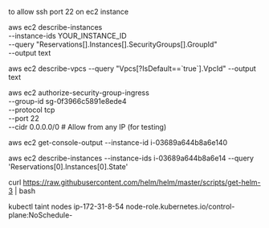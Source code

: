 to allow ssh port 22 on ec2 instance

aws ec2 describe-instances \
  --instance-ids YOUR_INSTANCE_ID \
  --query "Reservations[].Instances[].SecurityGroups[].GroupId" \
  --output text

aws ec2 describe-vpcs --query "Vpcs[?IsDefault==\`true\`].VpcId" --output text



aws ec2 authorize-security-group-ingress \
    --group-id sg-0f3966c5891e8ede4 \
    --protocol tcp \
    --port 22 \
    --cidr 0.0.0.0/0  # Allow from any IP (for testing)


aws ec2 get-console-output --instance-id i-03689a644b8a6e140


aws ec2 describe-instances --instance-ids i-03689a644b8a6e14  --query 'Reservations[0].Instances[0].State'






curl https://raw.githubusercontent.com/helm/helm/master/scripts/get-helm-3 | bash


kubectl taint nodes ip-172-31-8-54 node-role.kubernetes.io/control-plane:NoSchedule-